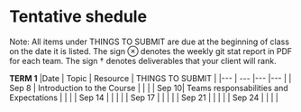 # Tentative shedule 

Note: All items under THINGS TO SUBMIT are due at the beginning of class on the date it is listed. The sign ⊗ denotes the weekly git stat report in PDF for each team. The sign † denotes deliverables that your client will rank.

**TERM 1**
|Date           |  Topic 	|   Resource	|   THINGS TO SUBMIT	|
|---	          | ---	    |---	        |---	                |
| Sep 8 | Introduction to the Course | | |
| Sep 10| Teams responsabilities and Expectations |   |  |
| Sep 14  	    |   	    |      |  |
| Sep 17  	    |   	    |      |  |
| Sep 21  	    |   	    |      |  |
| Sep 24  	    |   	    |      |  |

